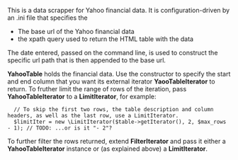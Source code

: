 This is a data scrapper for Yahoo financial data. It is configuration-driven by an .ini file that specifies the

* The base url of the Yahoo financial data
* the xpath query used to return the HTML table with the data

The date entered, passed on the command line, is used to construct the specific url path that is then appended to the base url. 

**YahooTable** holds the financial data. Use the constructor to specify the start and end column that you want its external iterator **YaooTableIterator**
to return.  To fruther limit the range of rows of the iteration, pass **YahooTableIterator** to a **LimitIterator**, for example:

	  // To skip the first two rows, the table description and column headers, as well as the last row, use a LimitIterator.
	  $limitIter = new \LimitIterator($table->getIterator(), 2, $max_rows - 1); // TODO: ...or is it "- 2"?

 To further filter the rows returned, extend **FilterIterator** and pass it either a **YahooTableIterator** instance or (as explained above) a **LimitIterator**.

